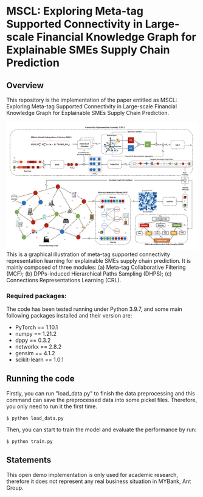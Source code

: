 # MSCL: Exploring Meta-tag Supported Connectivity in Large-scale Financial Knowledge Graph for Explainable SMEs Supply Chain Prediction

## Overview
This repository is the implementation of the paper entitled as MSCL: Exploring Meta-tag Supported Connectivity in Large-scale Financial Knowledge Graph for Explainable SMEs Supply Chain Prediction.

![](https://github.com/LiYouru0228/MSCL/blob/main/MSCL.png?raw=true)
This is a graphical illustration of meta-tag supported connectivity representation learning for explainable SMEs supply chain prediction. It is mainly composed of three modules: (a) Meta-tag Collaborative Filtering (MCF); (b) DPPs-induced Hierarchical Paths Sampling (DHPS); (c) Connections Representations Learning (CRL).

### Required packages:
The code has been tested running under Python 3.9.7, and some main following packages installed and their version are:
- PyTorch == 1.10.1
- numpy == 1.21.2
- dppy == 0.3.2
- networkx == 2.8.2
- gensim == 4.1.2
- scikit-learn == 1.0.1

## Running the code
Firstly, you can run "load_data.py" to finish the data preprocessing and this command can save the preprocessed data into some pickel files. Therefore, you only need to run it the first time.

```
$ python load_data.py
```
Then, you can start to train the model and evaluate the performance by run:
```
$ python train.py
```

## Statements
This open demo implementation is only used for academic research, therefore it does not represent any real business situation in MYBank, Ant Group.

